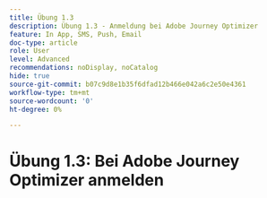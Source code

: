 ```yaml
---
title: Übung 1.3
description: Übung 1.3 - Anmeldung bei Adobe Journey Optimizer
feature: In App, SMS, Push, Email
doc-type: article
role: User
level: Advanced
recommendations: noDisplay, noCatalog
hide: true
source-git-commit: b07c9d8e1b35f6dfad12b466e042a6c2e50e4361
workflow-type: tm+mt
source-wordcount: '0'
ht-degree: 0%

---
```



# Übung 1.3: Bei Adobe Journey Optimizer anmelden
